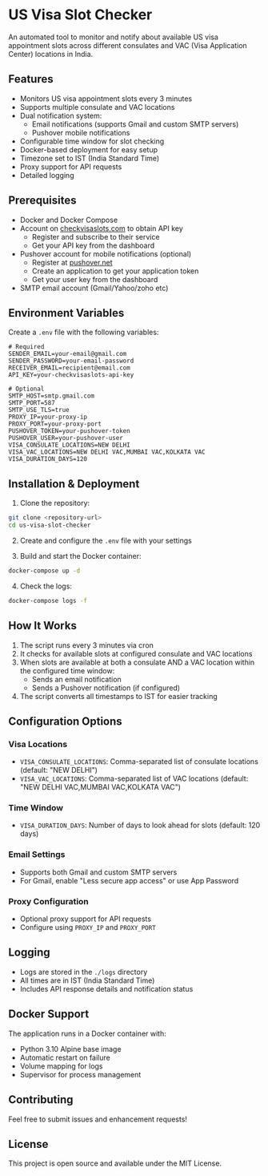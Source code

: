 # US Visa Slot Checker

An automated tool to monitor and notify about available US visa appointment slots across different consulates and VAC (Visa Application Center) locations in India.

## Features

- Monitors US visa appointment slots every 3 minutes
- Supports multiple consulate and VAC locations
- Dual notification system:
  - Email notifications (supports Gmail and custom SMTP servers)
  - Pushover mobile notifications
- Configurable time window for slot checking
- Docker-based deployment for easy setup
- Timezone set to IST (India Standard Time)
- Proxy support for API requests
- Detailed logging

## Prerequisites

- Docker and Docker Compose
- Account on [checkvisaslots.com](https://checkvisaslots.com) to obtain API key
  - Register and subscribe to their service
  - Get your API key from the dashboard
- Pushover account for mobile notifications (optional)
  - Register at [pushover.net](https://pushover.net)
  - Create an application to get your application token
  - Get your user key from the dashboard
- SMTP email account (Gmail/Yahoo/zoho etc)

## Environment Variables

Create a `.env` file with the following variables:

```env
# Required
SENDER_EMAIL=your-email@gmail.com
SENDER_PASSWORD=your-email-password
RECEIVER_EMAIL=recipient@email.com
API_KEY=your-checkvisaslots-api-key

# Optional
SMTP_HOST=smtp.gmail.com
SMTP_PORT=587
SMTP_USE_TLS=true
PROXY_IP=your-proxy-ip
PROXY_PORT=your-proxy-port
PUSHOVER_TOKEN=your-pushover-token
PUSHOVER_USER=your-pushover-user
VISA_CONSULATE_LOCATIONS=NEW DELHI
VISA_VAC_LOCATIONS=NEW DELHI VAC,MUMBAI VAC,KOLKATA VAC
VISA_DURATION_DAYS=120
```

## Installation & Deployment

1. Clone the repository:
```bash
git clone <repository-url>
cd us-visa-slot-checker
```

2. Create and configure the `.env` file with your settings

3. Build and start the Docker container:
```bash
docker-compose up -d
```

4. Check the logs:
```bash
docker-compose logs -f
```

## How It Works

1. The script runs every 3 minutes via cron
2. It checks for available slots at configured consulate and VAC locations
3. When slots are available at both a consulate AND a VAC location within the configured time window:
   - Sends an email notification
   - Sends a Pushover notification (if configured)
4. The script converts all timestamps to IST for easier tracking

## Configuration Options

### Visa Locations
- `VISA_CONSULATE_LOCATIONS`: Comma-separated list of consulate locations (default: "NEW DELHI")
- `VISA_VAC_LOCATIONS`: Comma-separated list of VAC locations (default: "NEW DELHI VAC,MUMBAI VAC,KOLKATA VAC")

### Time Window
- `VISA_DURATION_DAYS`: Number of days to look ahead for slots (default: 120 days)

### Email Settings
- Supports both Gmail and custom SMTP servers
- For Gmail, enable "Less secure app access" or use App Password

### Proxy Configuration
- Optional proxy support for API requests
- Configure using `PROXY_IP` and `PROXY_PORT`

## Logging

- Logs are stored in the `./logs` directory
- All times are in IST (India Standard Time)
- Includes API response details and notification status

## Docker Support

The application runs in a Docker container with:
- Python 3.10 Alpine base image
- Automatic restart on failure
- Volume mapping for logs
- Supervisor for process management

## Contributing

Feel free to submit issues and enhancement requests!

## License

This project is open source and available under the MIT License. 